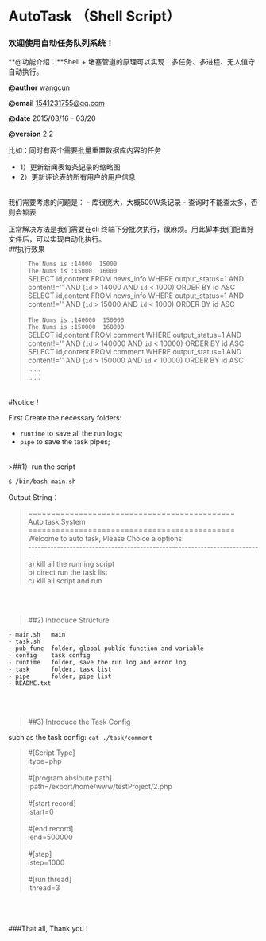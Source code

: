 # AutoTask （Shell Script）
### 欢迎使用自动任务队列系统！


**@功能介绍：**Shell + 堵塞管道的原理可以实现：多任务、多进程、无人值守自动执行。

**@author** wangcun

**@email** 1541231755@qq.com

**@date** 2015/03/16 - 03/20

**@version** 2.2

比如：同时有两个需要批量重置数据库内容的任务
- 1）更新新闻表每条记录的缩略图
- 2）更新评论表的所有用户的用户信息

<br>
我们需要考虑的问题是：
 - 库很庞大，大概500W条记录
 - 查询时不能查太多，否则会锁表

正常解决方法是我们需要在cli 终端下分批次执行，很麻烦。用此脚本我们配置好文件后，可以实现自动化执行。<br>
##执行效果

>``The Nums is :14000  15000`` <br>
``The Nums is :15000  16000 ``<br>
SELECT id,content FROM news_info WHERE output_status=1 AND content!='' AND (`id` > 14000 AND `id` < 1000) ORDER BY id ASC<br>
SELECT id,content FROM news_info WHERE output_status=1 AND content!='' AND (`id` > 15000 AND `id` < 1000) ORDER BY id ASC<br><br>
``The Nums is :140000  150000``<br>
``The Nums is :150000  160000``<br>
SELECT id,content FROM comment WHERE output_status=1 AND content!='' AND (`id` > 140000 AND `id` < 10000) ORDER BY id ASC<br>
SELECT id,content FROM comment WHERE output_status=1 AND content!='' AND (`id` > 150000 AND `id` < 10000) ORDER BY id ASC<br>
......<br>
......<br>



<br>
#Notice！


First Create the necessary folders:
- ```runtime```  to save all the run logs;
- `pipe`     to save the task pipes;

<br>
>##1）run the script

```$ /bin/bash main.sh```

Output String：

>=============================================<br>
Auto task System<br>
=============================================<br>
Welcome to auto task, Please Choice a options:<br>
--------------------------------------------------------------------------<br>
a) kill all the running script<br>
b) direct run the task list<br>
c) kill all script and run<br>


<br><br>
>##2) Introduce Structure

	- main.sh   main
	- task.sh
	- pub_func  folder, global public function and variable
	- config    task config
	- runtime	folder, save the run log and error log
	- task		folder, task list
	- pipe		folder, pipe list
	- README.txt

<br><br>
>##3) Introduce the Task Config

such as the task config:  ```cat ./task/comment```

> \#[Script Type]<br>
 itype=php<br><br>
\#[program absloute path]<br>
ipath=/export/home/www/testProject/2.php<br><br>
\#[start record]<br>
istart=0<br><br>
\#[end record]<br>
iend=500000<br><br>
\#[step]<br>
istep=1000<br><br>
\#[run thread]<br>
ithread=3

<br><br><br>
###That all, Thank you !
<br><br><br>

